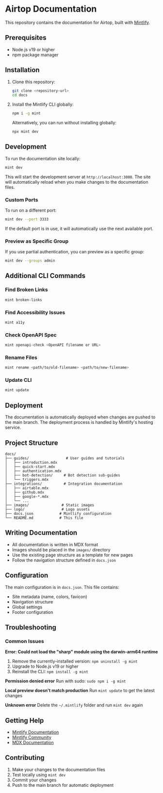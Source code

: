 # Airtop Documentation

This repository contains the documentation for Airtop, built with [Mintlify](https://mintlify.com).

## Prerequisites

- Node.js v19 or higher
- npm package manager

## Installation

1. Clone this repository:
   ```bash
   git clone <repository-url>
   cd docs
   ```

2. Install the Mintlify CLI globally:
   ```bash
   npm i -g mint
   ```

   Alternatively, you can run without installing globally:
   ```bash
   npx mint dev
   ```

## Development

To run the documentation site locally:

```bash
mint dev
```

This will start the development server at `http://localhost:3000`. The site will automatically reload when you make changes to the documentation files.

### Custom Ports

To run on a different port:

```bash
mint dev --port 3333
```

If the default port is in use, it will automatically use the next available port.

### Preview as Specific Group

If you use partial authentication, you can preview as a specific group:

```bash
mint dev --groups admin
```

## Additional CLI Commands

### Find Broken Links
```bash
mint broken-links
```

### Find Accessibility Issues
```bash
mint a11y
```

### Check OpenAPI Spec
```bash
mint openapi-check <OpenAPI filename or URL>
```

### Rename Files
```bash
mint rename <path/to/old-filename> <path/to/new-filename>
```

### Update CLI
```bash
mint update
```

## Deployment

The documentation is automatically deployed when changes are pushed to the main branch. The deployment process is handled by Mintlify's hosting service.

## Project Structure

```
docs/
├── guides/                 # User guides and tutorials
│   ├── introduction.mdx
│   ├── quick-start.mdx
│   ├── authentication.mdx
│   ├── bot-detection/     # Bot detection sub-guides
│   └── triggers.mdx
├── integrations/          # Integration documentation
│   ├── airtable.mdx
│   ├── github.mdx
│   ├── google-*.mdx
│   └── ...
├── images/               # Static images
├── logo/                 # Logo assets
├── docs.json            # Mintlify configuration
└── README.md            # This file
```

## Writing Documentation

- All documentation is written in MDX format
- Images should be placed in the `images/` directory
- Use the existing page structure as a template for new pages
- Follow the navigation structure defined in `docs.json`

## Configuration

The main configuration is in `docs.json`. This file contains:
- Site metadata (name, colors, favicon)
- Navigation structure
- Global settings
- Footer configuration

## Troubleshooting

### Common Issues

**Error: Could not load the "sharp" module using the darwin-arm64 runtime**
1. Remove the currently-installed version: `npm uninstall -g mint`
2. Upgrade to Node.js v19 or higher
3. Reinstall the CLI: `npm install -g mint`

**Permission denied error**
Run with sudo: `sudo npm i -g mint`

**Local preview doesn't match production**
Run `mint update` to get the latest changes

**Unknown error**
Delete the `~/.mintlify` folder and run `mint dev` again

## Getting Help

- [Mintlify Documentation](https://mintlify.com/docs)
- [Mintlify Community](https://mintlify.com/community)
- [MDX Documentation](https://mdxjs.com/)

## Contributing

1. Make your changes to the documentation files
2. Test locally using `mint dev`
3. Commit your changes
4. Push to the main branch for automatic deployment
